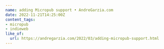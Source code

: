 ```yaml
---
name: adding Micropub support • AndreGarzia.com
date: 2022-11-21T14:25:00Z
content_tags:
- micropub
- indieweb
like_of:
  url: https://andregarzia.com/2022/03/adding-micropub-support.html
---
```



